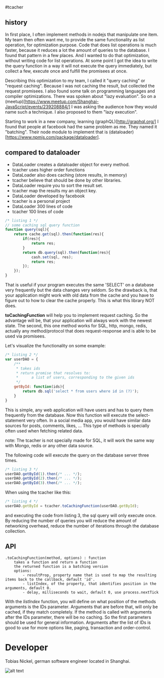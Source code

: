 #tcacher

## history
In first place, I often implement methods in nodejs that manipulate one item. My team then often want me, to provide the same functionality as list operation, for optimization purpose. Code that does list operations is much faster, because it reduces a lot the amount of queries to the database. I found that pattern in a few places. And I wanted to do that optimization, without writing code for list operations. At some point I got the idea to write the query function in a way it will not execute the query immediately, but collect a few, execute once and fulfill the promisees at once.

Describing this optimization to my team, I called it "query caching" or "request caching". Because I was not caching the result, but collected the request promisees. I also found some talk on programming languages and compiler optimizations. There was spoken about "lazy evaluation". So on a (meetup)[https://www.meetup.com/Shanghai-JavaScript/events/239208884/] I was asking the audience how they would name such a technique. I also proposed to them "lazy execution".

Starting to work in a new company, learning (graphQL)[http://graphql.org/] I found that people at facebook had the same problem as me. They named it "batching". Their node module to implement that is (dataloader)[https://www.npmjs.com/package/dataloader]. 

## compared to dataloader
 - DataLoader creates a dataloader object for every method.
 - tcacher uses higher order functions 
 - DataLoader also does caching (store results, in memory)
 - tcacher believe that should be done by other libraries.
 - DataLoader require you to sort the result set.
 - tcacher map the results my an object key.
 - DataLoader developed by facebook
 - tcacher is a personal project
 - DataLoader 300 lines of code
 - tcacher 100 lines of code
 
```js
/* listing 1 */
// some caching sql query function
function query(sql){
    return cache.get(sql).then(function(res){
        if(res){
            return res;
        }
        return db.query(sql).then(function(res){
            cash.set(sql, res);
            return res;
        });
    });
}
```
That is useful if your program executes the same 'SELECT' on a database very frequently but the data changes very seldom. So the drawback is, that your application might work with old data from the cache and you have to figure out to how to clear the cache properly. This is what this library NOT does.

**toCachingFunction** will help you to implement request caching. So the advantage will be, that your application will always work with the newest state. The second, this one method works for SQL, http, mongo, redis, actually any method/protocol that does request-response and is able to be used via promisees.

Let's visualize the functionality on some example:
```js
/* listing 2 */
var userDAO = {
    /**
     * takes ids
     * return promise that resolves to:
     *      a list of users, corresponding to the given ids
     */
    getById: function(ids){
        return db.sql('select * from users where id in (?)');
    }
}
```
This is simple, any web application will have users and has to query them frequently from the database. Now this function will execute the select-statement very often. In a social media app, you would have similar data sources for posts, comments, likes, ... This type of methods is specially often used when fetching related data.

note: The tcacher is not specially made for SQL, it will work the same way with Mongo, redis or any other data source.

The following code will execute the query on the database server three times.
```js
/* listing 3 */
userDAO.getById(1).then(/* ... */);
userDAO.getById(2).then(/* ... */);
userDAO.getById(3).then(/* ... */);
```

When using the tcacher like this:
```js
/* listing 4 */
userDAO.getById = tcacher.toCachingFunction(userDAO.getById);
```
and executing the code from listing 3, the sql query will only execute once. By reducing the number of queries you will reduce the amount of networking overhead, reduce the number of iterations through the database collection. 


## API
```
.toCachingFunction(method, options) : function
    takes a function and return a function
    the returned function is a batching version
    options:
        - resultProp, property name that is used to map the resulting items back to the callback, default 'id'.
        - listIndex, of the property, that identifies position in the arguments, default 0.
        - delay, milliseconds to wait, default 0, use process.nextTick
```

With the *listIndex* function, you will define on what position of the methods arguments is the IDs
parameter. Arguments that are before that, will only be cached, if they match completely. If the
method is called with arguments after the IDs parameter, there will be no caching. So the first 
parameters should be used for general information. Arguments after the list of IDs is good to use for 
more options like, paging, transaction and order-control.


# Developer
Tobias Nickel, german software engineer located in Shanghai.

![alt text](https://avatars1.githubusercontent.com/u/4189801?s=150)